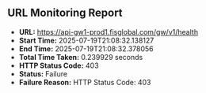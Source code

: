 ## URL Monitoring Report

- **URL:** https://api-gw1-prod1.fisglobal.com/gw/v1/health
- **Start Time:** 2025-07-19T21:08:32.138127
- **End Time:** 2025-07-19T21:08:32.378056
- **Total Time Taken:** 0.239929 seconds
- **HTTP Status Code:** 403
- **Status:** Failure
- **Failure Reason:** HTTP Status Code: 403
